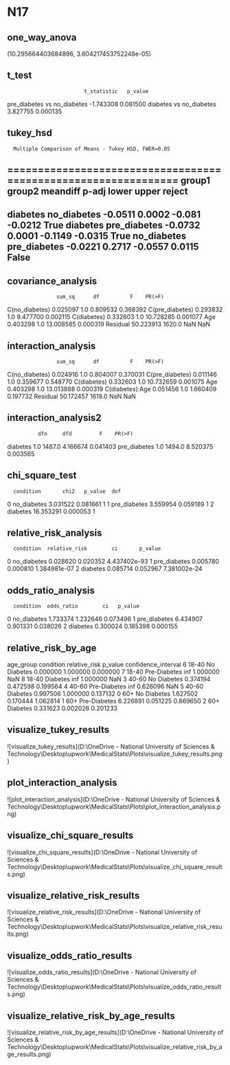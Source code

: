 # N17

## one_way_anova

(10.295664403684896, 3.604217453752248e-05)

## t_test

                             t_statistic   p_value
pre_diabetes vs no_diabetes    -1.743308  0.081500
diabetes vs no_diabetes         3.827755  0.000135

## tukey_hsd

      Multiple Comparison of Means - Tukey HSD, FWER=0.05      
===============================================================
   group1      group2    meandiff p-adj   lower   upper  reject
---------------------------------------------------------------
   diabetes  no_diabetes  -0.0511 0.0002  -0.081 -0.0212   True
   diabetes pre_diabetes  -0.0732 0.0001 -0.1149 -0.0315   True
no_diabetes pre_diabetes  -0.0221 0.2717 -0.0557  0.0115  False
---------------------------------------------------------------

## covariance_analysis

                    sum_sq      df          F    PR(>F)
C(no_diabetes)    0.025097     1.0   0.809532  0.368392
C(pre_diabetes)   0.293832     1.0   9.477700  0.002115
C(diabetes)       0.332603     1.0  10.728285  0.001077
Age               0.403298     1.0  13.008585  0.000319
Residual         50.223913  1620.0        NaN       NaN

## interaction_analysis

                    sum_sq      df          F    PR(>F)
C(no_diabetes)    0.024916     1.0   0.804007  0.370031
C(pre_diabetes)   0.011146     1.0   0.359677  0.548770
C(diabetes)       0.332603     1.0  10.732659  0.001075
Age               0.403298     1.0  13.013888  0.000319
C(diabetes):Age   0.051456     1.0   1.660409  0.197732
Residual         50.172457  1619.0        NaN       NaN

## interaction_analysis2

              dfn     dfd         F    PR(>F)
diabetes      1.0  1487.0  4.166674  0.041403
pre_diabetes  1.0  1494.0  8.520375  0.003565

## chi_square_test

      condition       chi2   p_value  dof
0   no_diabetes   3.031522  0.081661    1
1  pre_diabetes   3.559954  0.059189    1
2      diabetes  16.353291  0.000053    1

## relative_risk_analysis

      condition  relative_risk        ci       p_value
0   no_diabetes       0.028620  0.020352  4.437402e-93
1  pre_diabetes       0.005780  0.000810  1.384981e-07
2      diabetes       0.085714  0.052967  7.381002e-24

## odds_ratio_analysis

      condition  odds_ratio        ci   p_value
0   no_diabetes    1.733374  1.232646  0.073496
1  pre_diabetes    6.434907  0.901331  0.038026
2      diabetes    0.300024  0.185398  0.000155

## relative_risk_by_age

  age_group     condition  relative_risk   p_value  confidence_interval
6     18-40   No Diabetes       0.000000  1.000000             0.000000
7     18-40  Pre-Diabetes            inf  1.000000                  NaN
8     18-40      Diabetes            inf  1.000000                  NaN
3     40-60   No Diabetes       0.374194  0.472598             0.199564
4     40-60  Pre-Diabetes            inf  0.626096                  NaN
5     40-60      Diabetes       0.997506  1.000000             0.137132
0       60+   No Diabetes       1.627502  0.170444             1.062814
1       60+  Pre-Diabetes       6.226891  0.051225             0.869650
2       60+      Diabetes       0.331623  0.002026             0.201233

## visualize_tukey_results

![visualize_tukey_results](D:\OneDrive - National University of Sciences & Technology\Desktop\upwork\MedicalStats\Plots\visualize_tukey_results.png)

## plot_interaction_analysis

![plot_interaction_analysis](D:\OneDrive - National University of Sciences & Technology\Desktop\upwork\MedicalStats\Plots\plot_interaction_analysis.png)

## visualize_chi_square_results

![visualize_chi_square_results](D:\OneDrive - National University of Sciences & Technology\Desktop\upwork\MedicalStats\Plots\visualize_chi_square_results.png)

## visualize_relative_risk_results

![visualize_relative_risk_results](D:\OneDrive - National University of Sciences & Technology\Desktop\upwork\MedicalStats\Plots\visualize_relative_risk_results.png)

## visualize_odds_ratio_results

![visualize_odds_ratio_results](D:\OneDrive - National University of Sciences & Technology\Desktop\upwork\MedicalStats\Plots\visualize_odds_ratio_results.png)

## visualize_relative_risk_by_age_results

![visualize_relative_risk_by_age_results](D:\OneDrive - National University of Sciences & Technology\Desktop\upwork\MedicalStats\Plots\visualize_relative_risk_by_age_results.png)

